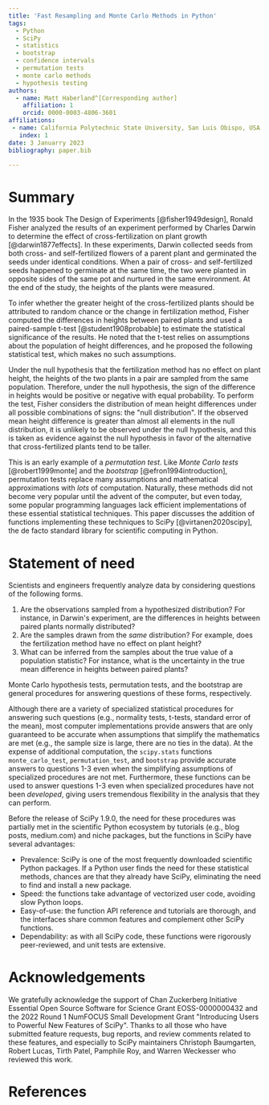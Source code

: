 ```yaml
---
title: 'Fast Resampling and Monte Carlo Methods in Python'
tags:
  - Python
  - SciPy
  - statistics
  - bootstrap
  - confidence intervals
  - permutation tests
  - monte carlo methods
  - hypothesis testing
authors:
  - name: Matt Haberland^[Corresponding author]
    affiliation: 1
    orcid: 0000-0003-4806-3601
affiliations:
 - name: California Polytechnic State University, San Luis Obispo, USA
   index: 1
date: 3 Januarry 2023
bibliography: paper.bib

---
```


# Summary

In the 1935 book The Design of Experiments [@fisher1949design], Ronald Fisher analyzed the results of an experiment performed by Charles Darwin to determine the effect of cross-fertilization on plant growth [@darwin1877effects]. In these experiments, Darwin collected seeds from both cross- and self-fertilized flowers of a parent plant and germinated the seeds under identical conditions. When a pair of cross- and self-fertilized seeds happened to germinate at the same time, the two were planted in opposite sides of the same pot and nurtured in the same environment. At the end of the study, the heights of the plants were measured.

To infer whether the greater height of the cross-fertilized plants should be attributed to random chance or the change in fertilization method, Fisher computed the differences in heights between paired plants and used a paired-sample t-test [@student1908probable] to estimate the statistical significance of the results. He noted that the t-test relies on assumptions about the population of height differences, and he proposed the following statistical test, which makes no such assumptions.

Under the null hypothesis that the fertilization method has no effect on plant height, the heights of the two plants in a pair are sampled from the same population. Therefore, under the null hypothesis, the sign of the difference in heights would be positive or negative with equal probability. To perform the test, Fisher considers the distribution of mean height differences under all possible combinations of signs: the "null distribution". If the observed mean height difference is greater than almost all elements in the null distribution, it is unlikely to be observed under the null hypothesis, and this is taken as evidence against the null hypothesis in favor of the alternative that cross-fertilized plants tend to be taller.

This is an early example of a *permutation test*. Like *Monte Carlo tests* [@robert1999monte] and the *bootstrap* [@efron1994introduction], permutation tests replace many assumptions and mathematical approximations with *lots* of computation. Naturally, these methods did not become very popular until the advent of the computer, but even today, some popular programming languages lack efficient implementations of these essential statistical techniques. This paper discusses the addition of functions implementing these techniques to SciPy [@virtanen2020scipy], the de facto standard library for scientific computing in Python.

# Statement of need

Scientists and engineers frequently analyze data by considering questions of the following forms.

1. Are the observations sampled from a hypothesized distribution? For instance, in Darwin's experiment, are the differences in heights between paired plants normally distributed?
2. Are the samples drawn from the *same* distribution? For example, does the fertilization method have no effect on plant height?
3. What can be inferred from the samples about the true value of a population statistic? For instance, what is the uncertainty in the true mean difference in heights between paired plants?

Monte Carlo hypothesis tests, permutation tests, and the bootstrap are general procedures for answering questions of these forms, respectively.

Although there are a variety of specialized statistical procedures for answering such questions (e.g., normality tests, t-tests, standard error of the mean), most computer implementations provide answers that are only guaranteed to be accurate when assumptions that simplify the mathematics are met (e.g., the sample size is large, there are no ties in the data). At the expense of additional computation, the `scipy.stats` functions `monte_carlo_test`, `permutation_test`, and `bootstrap` provide accurate answers to questions 1-3 even when the simplifying assumptions of specialized procedures are not met. Furthermore, these functions can be used to answer questions 1-3 even when specialized procedures have not been *developed*, giving users tremendous flexibility in the analysis that they can perform.

Before the release of SciPy 1.9.0, the need for these procedures was partially met in the scientific Python ecosystem by tutorials (e.g., blog posts, medium.com) and niche packages, but the functions in SciPy have several advantages:

- Prevalence: SciPy is one of the most frequently downloaded scientific Python packages. If a Python user finds the need for these statistical methods, chances are that they already have SciPy, eliminating the need to find and install a new package.
- Speed: the functions take advantage of vectorized user code, avoiding slow Python loops.
- Easy-of-use: the function API reference and tutorials are thorough, and the interfaces share common features and complement other SciPy functions.
- Dependability: as with all SciPy code, these functions were rigorously peer-reviewed, and unit tests are extensive.


# Acknowledgements

We gratefully acknowledge the support of Chan Zuckerberg Initiative Essential
Open Source Software for Science Grant EOSS-0000000432 and the 2022 Round 1 NumFOCUS Small Development Grant "Introducing Users to Powerful New Features of SciPy". Thanks to all those who have submitted feature requests, bug reports, and review comments related to these features, and especially to SciPy maintainers Christoph Baumgarten, Robert Lucas, Tirth Patel, Pamphile Roy, and Warren Weckesser who reviewed this work.

# References